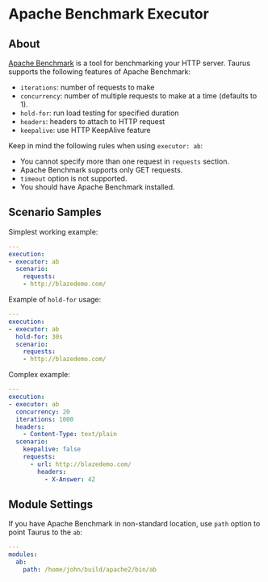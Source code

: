 # Apache Benchmark Executor

## About
[Apache Benchmark](https://httpd.apache.org/docs/2.4/programs/ab.html) is a tool for benchmarking your HTTP server.
Taurus supports the following features of Apache Benchmark:

 - `iterations`: number of requests to make
 - `concurrency`: number of multiple requests to make at a time (defaults to 1).
 - `hold-for`: run load testing for specified duration
 - `headers`: headers to attach to HTTP request
 - `keepalive`: use HTTP KeepAlive feature

Keep in mind the following rules when using `executor: ab`:
 - You cannot specify more than one request in `requests` section.
 - Apache Benchmark supports only GET requests.
 - `timeout` option is not supported.
 - You should have Apache Benchmark installed.

## Scenario Samples

Simplest working example:
```yaml
---
execution:
- executor: ab
  scenario:
    requests:
    - http://blazedemo.com/
```

Example of `hold-for` usage:
```yaml
---
execution:
- executor: ab
  hold-for: 30s
  scenario:
    requests:
    - http://blazedemo.com/
```

Complex example:
```yaml
---
execution:
- executor: ab
  concurrency: 20
  iterations: 1000
  headers:
    - Content-Type: text/plain
  scenario:
    keepalive: false
    requests:
      - url: http://blazedemo.com/
        headers:
          - X-Answer: 42
```


## Module Settings

If you have Apache Benchmark in non-standard location, use `path` option to point Taurus to the `ab`:

```yaml
---
modules:
  ab:
    path: /home/john/build/apache2/bin/ab
```
